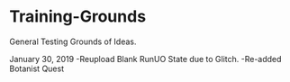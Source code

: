 # Training-Grounds
General Testing Grounds of Ideas.

January 30, 2019
-Reupload Blank RunUO State due to Glitch.
-Re-added Botanist Quest
